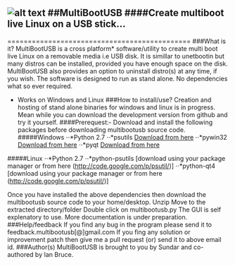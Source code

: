 ![alt text](https://raw.github.com/mbusb/multibootusb/master/tools/multibootusb.png "MultiBootUSB")
##MultiBootUSB
####Create multiboot live Linux on a USB stick...
----------------------------
=============================================
###What is it?
MultiBootUSB is a cross platform* software/utility to create multi boot live Linux on a removable media i.e USB disk.
It is simillar to unetbootin but many distros can be installed, provided you have enough space on the disk.
MultiBootUSB also provides an option to uninstall distro(s) at any time, if you wish. The software is designed to run
as stand alone. No dependencies what so ever required.
* Works on Windows and Linux
###How to install/use?
Creation and hosting of stand alone binaries for windows and linux is in progress. 
Mean while you can download the development version from github and try it yourself.
####Prerequest:-
Download and install the following packages before downloading multibootusb source code.
#####Windows
⋅⋅*Python 2.7
⋅⋅*psutils [Download from here](http://code.google.com/p/psutil/)
⋅⋅*pywin32 [Download from here](http://sourceforge.net/projects/pywin32/)
⋅⋅*pyqt [Download from here](http://sourceforge.net/projects/pyqt/)

#####Linux
⋅⋅*Python 2.7
⋅⋅*python-psutils [download using your package manager or from here (http://code.google.com/p/psutil/)]
⋅⋅*python-qt4 [download using your package manager or from here (http://code.google.com/p/psutil/)]

Once you have installed the above dependencies then download the multibootusb source code to your home/desktop.
Unzip
Move to the extracted directory/folder
Double click on multibootusb.py
The GUI is self explenatory to use. More documentation is under preparation.
###Help/feedback
If you find any bug in the program please send it to feedback.multibootusb[@]gmail.com
If you fing any solution or improvement patch then give me a pull request (or) send it to above email id.
###Author(s)
MultiBootUSB is brought to you by Sundar and co-authored by Ian Bruce.

